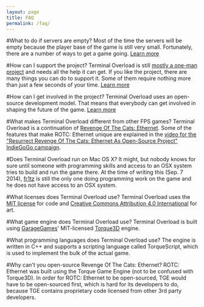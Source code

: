 ```yaml
---
layout: page
title: FAQ
permalink: /faq/
---
```


#What to do if servers are empty?
Most of the time the servers will be empty because the player base of the game
is still very small. Fortunately, there are a number of ways to get a game
going. 
[Learn more](/guide#findplayers)

#How can I support the project?
Terminal Overload is still <a href="https://github.com/fr1tz/terminal-overload/graphs/contributors">
mostly a one-man project</a> and needs all the help it can get.
If you like the project, there are many things you can do to support it.
Some of them require nothing more than just a few seconds of your time.
[Learn more](/support)   

#How can I get involved in the project?
Terminal Overload uses an open-source development model. 
That means that everybody can get involved in shaping the future of the game. 
[Learn more](/contributing)
    
#What makes Terminal Overload different from other FPS games?
Terminal Overload is a continuation of [Revenge Of The Cats: Ethernet](http://ethernet.wasted.ch/). Some of the features that make ROTC: Ethernet unique are explained in the [video for the "Resurrect Revenge Of The Cats: Ethernet As Open-Source Project" IndieGoGo campaign](http://youtu.be/SnRJbxadTO4?t=2m24s).


#Does Terminal Overload run on Mac OS X?
It might, but nobody knows for sure until someone with programming skills and access to an OSX system tries to build and run the game there. At the time of writing this (Sep. 7 2014), [fr1tz](https://github.com/fr1tz) is still the only one doing programming work on the game and he does not have access to an OSX system.


#What licenses does Terminal Overload use?
Terminal Overload uses the [MIT license](http://opensource.org/licenses/MIT) for code and [Creative Commons Attribution 4.0 International](http://creativecommons.org/licenses/by/4.0/) for art.


#What game engine does Terminal Overload use?
Terminal Overload is built using [GarageGames](http://garagegames.com/)' MIT-licensed [Torque3D](https://github.com/GarageGames/Torque3D) engine.


#What programming languages does Terminal Overload use?
The engine is written in C++ and supports a scripting language called TorqueScript, which is used to implement the bulk of the actual game.


#Why can't you open-source Revenge Of The Cats: Ethernet?
ROTC: Ethernet was built using the Torque Game Engine (not to be confused with Torque3D). In order for ROTC: Ethernet to be open-sourced, TGE would have to be open-sourced first, which is hard for its developers to do, because TGE contains proprietary code licensed from other 3rd party developers.
